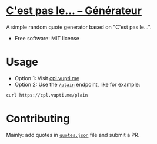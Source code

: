 # [C'est pas le… – Générateur](https://cpl.vupti.me/)

A simple random quote generator based on "C'est pas le…".

* Free software: MIT license

# Usage

* Option 1: Visit [cpl.vupti.me](https://cpl.vupti.me/)
* Option 2: Use the [`/plain`](https://cpl.vupti.me/plain) endpoint, like for example:

```bash
curl https://cpl.vupti.me/plain
```

# Contributing

Mainly: add quotes in [`quotes.json`](https://github.com/lrivallain/cestpasle_generator/blob/master/data/quotes.txt) file and submit a PR.
